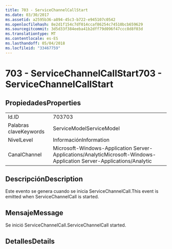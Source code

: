 ```yaml
---
title: 703 - ServiceChannelCallStart
ms.date: 03/30/2017
ms.assetid: a2595b36-a894-45c3-b722-e945107c0542
ms.openlocfilehash: 8e2d1f154c7df014ccaf86254c74510bcb659629
ms.sourcegitcommit: 3d5d33f384eeba41b2dff79d096f47ccc8d8f03d
ms.translationtype: MT
ms.contentlocale: es-ES
ms.lasthandoff: 05/04/2018
ms.locfileid: "33467759"
---
```

# <a name="703---servicechannelcallstart"></a><span data-ttu-id="9b11b-102">703 - ServiceChannelCallStart</span><span class="sxs-lookup"><span data-stu-id="9b11b-102">703 - ServiceChannelCallStart</span></span>
## <a name="properties"></a><span data-ttu-id="9b11b-103">Propiedades</span><span class="sxs-lookup"><span data-stu-id="9b11b-103">Properties</span></span>  
  
|||  
|-|-|  
|<span data-ttu-id="9b11b-104">Id.</span><span class="sxs-lookup"><span data-stu-id="9b11b-104">ID</span></span>|<span data-ttu-id="9b11b-105">703</span><span class="sxs-lookup"><span data-stu-id="9b11b-105">703</span></span>|  
|<span data-ttu-id="9b11b-106">Palabras clave</span><span class="sxs-lookup"><span data-stu-id="9b11b-106">Keywords</span></span>|<span data-ttu-id="9b11b-107">ServiceModel</span><span class="sxs-lookup"><span data-stu-id="9b11b-107">ServiceModel</span></span>|  
|<span data-ttu-id="9b11b-108">Nivel</span><span class="sxs-lookup"><span data-stu-id="9b11b-108">Level</span></span>|<span data-ttu-id="9b11b-109">Información</span><span class="sxs-lookup"><span data-stu-id="9b11b-109">Information</span></span>|  
|<span data-ttu-id="9b11b-110">Canal</span><span class="sxs-lookup"><span data-stu-id="9b11b-110">Channel</span></span>|<span data-ttu-id="9b11b-111">Microsoft-Windows-Application Server-Applications/Analytic</span><span class="sxs-lookup"><span data-stu-id="9b11b-111">Microsoft-Windows-Application Server-Applications/Analytic</span></span>|  
  
## <a name="description"></a><span data-ttu-id="9b11b-112">Descripción</span><span class="sxs-lookup"><span data-stu-id="9b11b-112">Description</span></span>  
 <span data-ttu-id="9b11b-113">Este evento se genera cuando se inicia ServiceChannelCall.</span><span class="sxs-lookup"><span data-stu-id="9b11b-113">This event is emitted when ServiceChannelCall is started.</span></span>  
  
## <a name="message"></a><span data-ttu-id="9b11b-114">Mensaje</span><span class="sxs-lookup"><span data-stu-id="9b11b-114">Message</span></span>  
 <span data-ttu-id="9b11b-115">Se inició ServiceChannelCall.</span><span class="sxs-lookup"><span data-stu-id="9b11b-115">ServiceChannelCall started.</span></span>  
  
## <a name="details"></a><span data-ttu-id="9b11b-116">Detalles</span><span class="sxs-lookup"><span data-stu-id="9b11b-116">Details</span></span>
